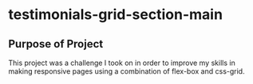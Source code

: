 # testimonials-grid-section-main

<h2>Purpose of Project</h2>
  <p>This project was a challenge I took on in order to improve my skills in making responsive pages using a combination of flex-box and css-grid.</p>
 
